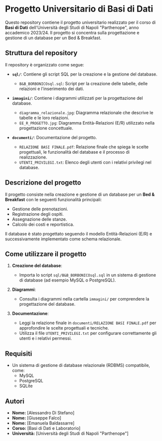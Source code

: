 # Progetto Universitario di Basi di Dati

Questo repository contiene il progetto universitario realizzato per il corso di **Basi di Dati** dell'Università degli Studi di Napoli "Parthenope", anno accademico 2023/24. Il progetto si concentra sulla progettazione e gestione di un database per un Bed & Breakfast.

## Struttura del repository

Il repository è organizzato come segue:

- **`sql/`**: Contiene gli script SQL per la creazione e la gestione del database.
  - `B&B_BORBONICOsql.sql`: Script per la creazione delle tabelle, delle relazioni e l'inserimento dei dati.

- **`immagini/`**: Contiene i diagrammi utilizzati per la progettazione del database.
  - `diagramma_relazionale.jpg`: Diagramma relazionale che descrive le tabelle e le loro relazioni.
  - `EE_R_PROGETTO.jpg`: Diagramma Entità-Relazioni (E/R) utilizzato nella progettazione concettuale.

- **`documenti/`**: Documentazione del progetto.
  - `RELAZIONE BASI FINALE.pdf`: Relazione finale che spiega le scelte progettuali, le funzionalità del database e il processo di realizzazione.
  - `UTENTI_PRIVILEGI.txt`: Elenco degli utenti con i relativi privilegi nel database.

## Descrizione del progetto

Il progetto consiste nella creazione e gestione di un database per un **Bed & Breakfast** con le seguenti funzionalità principali:
- Gestione delle prenotazioni.
- Registrazione degli ospiti.
- Assegnazione delle stanze.
- Calcolo dei costi e reportistica.

Il database è stato progettato seguendo il modello Entità-Relazioni (E/R) e successivamente implementato come schema relazionale.

## Come utilizzare il progetto

1. **Creazione del database**:
   - Importa lo script `sql/B&B_BORBONICOsql.sql` in un sistema di gestione di database (ad esempio MySQL o PostgreSQL).

2. **Diagrammi**:
   - Consulta i diagrammi nella cartella `immagini/` per comprendere la progettazione del database.

3. **Documentazione**:
   - Leggi la relazione finale in `documenti/RELAZIONE BASI FINALE.pdf` per approfondire le scelte progettuali e tecniche.
   - Utilizza il file `UTENTI_PRIVILEGI.txt` per configurare correttamente gli utenti e i relativi permessi.

## Requisiti

- Un sistema di gestione di database relazionale (RDBMS) compatibile, come:
  - MySQL
  - PostgreSQL
  - SQLite

## Autori

- **Nome:** [Alessandro Di Stefano]
- **Nome:** [Giuseppe Falco]
- **Nome:** [Emanuela Baldassarre]
- **Corso:** [Basi di Dati e Laboratorio]
- **Università:** [Università degli Studi di Napoli "Parthenope"]


